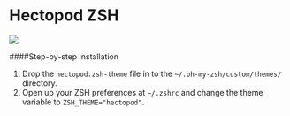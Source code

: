 # Hectopod ZSH

![](https://pbs.twimg.com/media/C2j2r3-XAAI6VhU.jpg:large)

####Step-by-step installation
1. Drop the `hectopod.zsh-theme` file in to the `~/.oh-my-zsh/custom/themes/` directory.
2. Open up your ZSH preferences at `~/.zshrc` and change the theme variable to `ZSH_THEME="hectopod"`.
